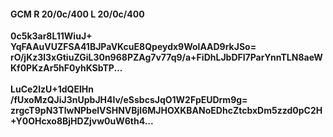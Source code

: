 #### GCM R 20/0c/400 L 20/0c/400
**0c5k3ar8L11WiuJ+**<br/>**YqFAAuVUZFSA41BJPaVKcuE8Qpeydx9WolAAD9rkJSo=**<br/>**rO/jKz3l3xGtiuZGiL30n968PZAg7v77q9/a+FiDhLJbDFl7ParYnnTLN8aeWKf0PKzAr5hF0yhKSbTP...**<br/><br/>
**LuCe2lzU+1dQElHn**<br/>**/fUxoMzQJiJ3nUpbJH4lv/eSsbcsJqO1W2FpEUDrm9g=**<br/>**zrgcT9pN3TlwNPbelVSHNVBjl6MJHOXKBANoEDhcZtcbxDm5zzd0pC2H+Y0OHcxo8BjHDZjvw0uW6th4...**